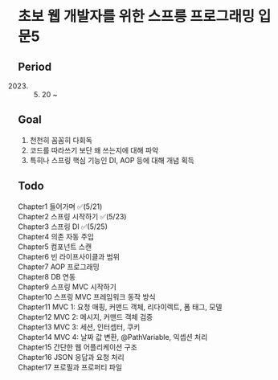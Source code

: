 # 초보 웹 개발자를 위한 스프릉 프로그래밍 입문5

## Period
2023. 05. 20 ~

## Goal
1. 천천히 꼼꼼히 다회독
2. 코드를 따라쓰기 보단 왜 쓰는지에 대해 파악
3. 특히나 스프링 핵심 기능인 DI, AOP 등에 대해 개념 획득

## Todo
<div>
  <p font-size="1.5rem">Chapter1 들어가며 ✅(5/21)<br>
  Chapter2 스프링 시작하기 ✅(5/23)<br>
  Chapter3 스프링 DI ✅(5/25)<br>
  Chapter4 의존 자동 주입<br>
  Chapter5 컴포넌트 스캔<br>
  Chapter6 빈 라이프사이클과 범위<br>
  Chapter7 AOP 프로그래밍<br>
  Chapter8 DB 연동<br>
  Chapter9 스프링 MVC 시작하기<br>
  Chapter10 스프링 MVC 프레임워크 동작 방식<br>
  Chapter11 MVC 1: 요청 매핑, 커맨드 객체, 리다이렉트, 폼 태그, 모델<br>
  Chapter12 MVC 2: 메시지, 커맨드 객체 검증<br>
  Chapter13 MVC 3: 세션, 인터셉터, 쿠키<br>
  Chapter14 MVC 4: 날짜 값 변환, @PathVariable, 익셉션 처리<br>
  Chapter15 간단한 웹 어플리케이션 구조<br>
  Chapter16 JSON 응답과 요청 처리<br>
  Chapter17 프로필과 프로퍼티 파일</p>
